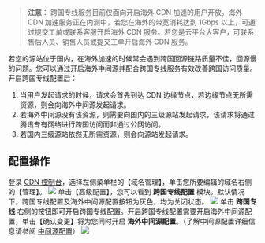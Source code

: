 > **注意**：
> 跨国专线服务目前仅面向开启海外 CDN 加速的用户开放。海外 CDN 加速服务正在内测中，若您在海外的带宽消耗达到 1Gbps 以上，可通过提交工单或联系客服开启海外 CDN 服务。若您是云平台大客户，可联系售后人员、销售人员或提交工单开启海外 CDN 服务。

若您的源站位于国内，在海外加速的时候常会遇到跨国回源链路质量不佳，回源慢的问题。您可以通过开启海外中间源并配合跨国专线服务有效改善跨国访问质量。开启跨国专线配置后：
1. 当用户发起请求的时候，请求会首先到达 CDN 边缘节点，若边缘节点无所需资源，则会向海外中间源发起请求。
2. 若海外中间源没有该资源，则需要向国内的三级源站发起请求，该请求将通过腾讯专有网络进行跨国访问而非通过公网访问。
3. 若国内三级源站依然无所需资源，则会向源站发起请求。

## 配置操作
登录 [CDN 控制台](http://console.tcecqpoc.fsphere.cn/cdn)，选择左侧菜单栏的【域名管理】，单击您所要编辑的域名右侧的【管理】。
![](http://imgcache.tcecqpoc.fsphere.cn/image/mc.qcloudimg.com/static/img/ec6fc01715f571cdb20247a9992e98b6/manage_abroad.png)
单击【高级配置】，您可以看到 **跨国专线配置** 模块。默认情况下，跨国专线配置及海外中间源配置按钮为灰色，均为关闭状态。
![](http://imgcache.tcecqpoc.fsphere.cn/image/mc.qcloudimg.com/static/img/55bd86df8e718be41d3b44781aebdba0/crosscountry.png)
单击 **跨国专线** 右侧的按钮即可开启跨国专线配置。开启跨国专线配置需要开启海外中间源配置，单击【确认变更】将为您同时开启 **海外中间源配置**。（了解中间源配置详细信息请参阅 [中间源配置](http://tcecqpoc.fsphere.cn/document/product/228/6294)）
![](http://imgcache.tcecqpoc.fsphere.cn/image/mc.qcloudimg.com/static/img/ccbfbb77b57a2898e8b464eac276b329/cross_open.png)
